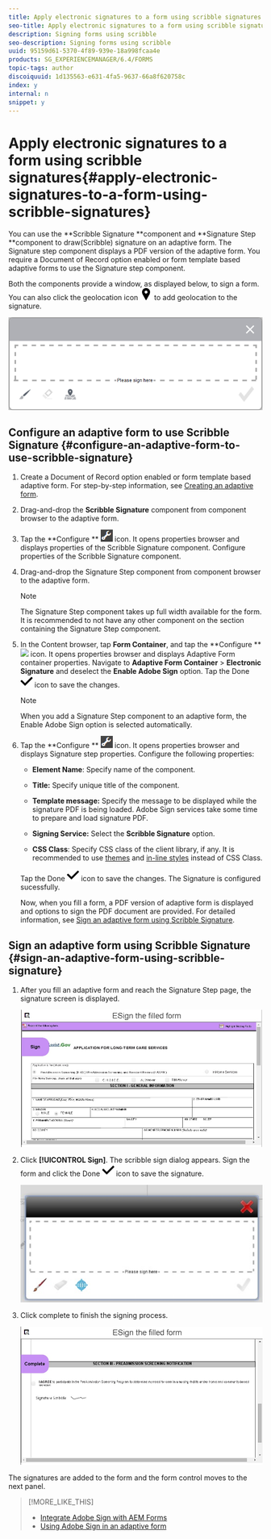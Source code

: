 ```yaml
---
title: Apply electronic signatures to a form using scribble signatures
seo-title: Apply electronic signatures to a form using scribble signatures
description: Signing forms using scribble
seo-description: Signing forms using scribble
uuid: 95159d61-5370-4f89-939e-18a998fcaa4e
products: SG_EXPERIENCEMANAGER/6.4/FORMS
topic-tags: author
discoiquuid: 1d135563-e631-4fa5-9637-66a8f620758c
index: y
internal: n
snippet: y
---
```


# Apply electronic signatures to a form using scribble signatures{#apply-electronic-signatures-to-a-form-using-scribble-signatures}

You can use the **Scribble Signature **component and **Signature Step **component to draw(Scribble) signature on an adaptive form. The Signature step component displays a PDF version of the adaptive form. You require a Document of Record option enabled or form template based adaptive forms to use the Signature step component.

Both the components provide a window, as displayed below, to sign a form. You can also click the geolocation icon ![](assets/aem_6_3_geolocation.png) to add geolocation to the signature.

![Scribble sign dialog](assets/scribble-signature.png) 

## Configure an adaptive form to use Scribble Signature {#configure-an-adaptive-form-to-use-scribble-signature}

1. Create a Document of Record option enabled or form template based adaptive form. For step-by-step information, see [Creating an adaptive form](../../forms/using/creating-adaptive-form.md).
1. Drag-and-drop the **Scribble Signature** component from component browser to the adaptive form.
1. Tap the **Configure ** ![](assets/configure.png) icon. It opens properties browser and displays properties of the Scribble Signature component. Configure properties of the Scribble Signature component. 
1. Drag-and-drop the Signature Step component from component browser to the adaptive form.

   >[!NOTE]
   >
   >The Signature Step component takes up full width available for the form. It is recommended to not have any other component on the section containing the Signature Step component.

1. In the Content browser, tap **Form Container**, and tap the **Configure ** ![](https://chl-author-preview.corp.adobe.com/content/dam/help/icons/Configure.png) icon. It opens properties browser and displays Adaptive Form container properties. Navigate to **Adaptive Form Container** &gt; **Electronic Signature** and deselect the **Enable Adobe Sign** option. Tap the Done ![](assets/aem_6_3_forms_save.png) icon to save the changes.

   >[!NOTE]
   >
   >When you add a Signature Step component to an adaptive form, the Enable Adobe Sign option is selected automatically.

1. Tap the **Configure ** ![](assets/configure.png) icon. It opens properties browser and displays Signature step properties. Configure the following properties:

    * **Element Name**: Specify name of the component.  
    
    * **Title:** Specify unique title of the component.
    * **Template message:** Specify the message to be displayed while the signature PDF is being loaded. Adobe Sign services take some time to prepare and load signature PDF.
    * **Signing Service:** Select the **Scribble Signature** option.  
    
    * **CSS Class**: Specify CSS class of the client library, if any. It is recommended to use [themes](../../forms/using/themes.md) and [in-line styles](../../forms/using/inline-style-adaptive-forms.md) instead of CSS Class.

   Tap the Done ![](assets/aem_6_3_forms_save.png) icon to save the changes. The Signature is configured sucessfully.

   Now, when you fill a form, a PDF version of adaptive form is displayed and options to sign the PDF document are provided. For detailed information, see [Sign an adaptive form using Scribble Signature](../../forms/using/signing-forms-using-scribble.md#main-pars-header-134183786).

## Sign an adaptive form using Scribble Signature {#sign-an-adaptive-form-using-scribble-signature}

1. After you fill an adaptive form and reach the Signature Step page, the signature screen is displayed.

   ![Signature screen for EchoSign page](assets/esignscribblesign.jpg)

1. Click **[!UICONTROL Sign]**. The scribble sign dialog appears. Sign the form and click the Done ![](assets/aem_6_3_forms_save.png) icon to save the signature.

   ![Scribble sign dialog](assets/scribblewidget.jpg)

1. Click complete to finish the signing process. 

   ![Complete the signing process](assets/scribblecomplete.jpg)

The signatures are added to the form and the form control moves to the next panel.

>[!MORE_LIKE_THIS]
>
>* [Integrate Adobe Sign with AEM Forms](../../forms/using/adobe-sign-integration-adaptive-forms.md)
>* [Using Adobe Sign in an adaptive form](../../forms/using/working-with-adobe-sign.md)
